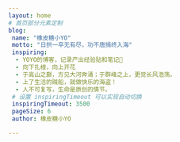 ```yaml
---
layout: home
# 首页部分元素定制
blog:
 name: "橡皮糖小YO"
 motto: "日拱一卒无有尽，功不唐捐终入海"
 inspiring:
  - YOYO的博客，记录产出经验贴和笔记🎨
  - 向下扎根，向上开花
  - 于高山之巅，方见大河奔涌；于群峰之上，更觉长风浩荡。
  - 上了生活的贼船，就做快乐的海盗！
  - 人不可复写，生命是原创的情节。
 # 设置 inspiringTimeout 可以实现自动切换
 inspiringTimeout: 3500
 pageSize: 6
 author: 橡皮糖小YO

---
```

